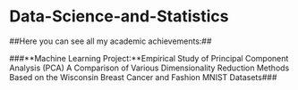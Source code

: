 # Data-Science-and-Statistics

##Here you can see all my academic achievements:##

###**Machine Learning Project:**Empirical Study of Principal Component Analysis (PCA) A Comparison of Various Dimensionality Reduction Methods Based on the Wisconsin Breast Cancer and Fashion MNIST Datasets###
